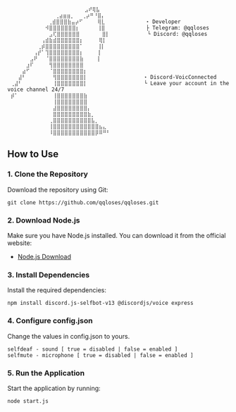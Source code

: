 ```
   ⠀   ⠀                ⣠⠞⢿⣧
 ⠀⠀⠀⠀⠀⠀⠀⠀ ⠀ ⠀⢀⣴⣶⣶⡀⠀⠀⢀⡴⠛⠘⣿⡄
 ⠀⠀⠀⠀⠀⠀⠀⠀⠀ ⢀⣾⣿⣿⣿⣷⣤⡴⠋⠀⠀ ⠀⢿⣇             ⋆ Developer
 ⠀⠀⠀⠀⠀⠀⠀⠀⠀⠺⣿⣿⣿⣿⣿⣿⣿⡆⠀⠀⠀  ⢸⣿             ├ Telegram: @qqloses
 ⠀⠀⠀⠀⠀⠀⠀⠀⠀⠀⣠⢏⣿⣿⣿⣿⣿⣿⠀⠀⠀⠀ ⠀⣿⡇            └ Discord: @qqloses
 ⠀⠀⠀⠀⠀⠀⠀⠀⢠⣾⣷⣾⣿⣿⣿⣿⣿⣿⡆⠀⠀⠀⠀⢿⡇
 ⠀⠀⠀⠀⠀⠀⠀⢀⡾⣿⣿⣿⣿⣿⣿⣿⣿⣿⠁⠀⠀  ⢸⡇
 ⠀⠀⠀⠀⠀⠀⢠⡞⠁⢹⣿⣿⣿⣿⣿⣿⣿⣿⡆⠀   ⢸
 ⠀⠀⠀⠀⠀⣠⠟⠀⠀⠈⣿⣿⣿⣿⣿⣿⣿⣿⣷    ⢸
 ⠀⠀⠀⠀⣰⠏⠀⠀⠀⠀⢻⣿⣿⣿⣿⣿⣿⣿⣿
 ⠀⠀⠀⣴⠋⠀⠀⠀⠀⠀⠈⣿⣿⣿⣿⣿⣿⣿⣿⡆
 ⠀⠀⣼⠃⠀⠀⠀⠀⠀⠀⠀⢻⣿⣿⣿⣿⣿⣿⣿⡇                  ⋆ Discord-VoicConnected
 ⢀⣼⠃⠀⠀⠀⠀⠀⠀⠀⠀⢸⣿⣿⣿⣿⣿⣿⣿⡇                  └ Leave your account in the voice channel 24/7
 ⡾⠁⠀⠀⠀⠀⠀⠀⠀⠀⠀⢸⣿⣿⣿⣿⣿⣿⣿⣷
 ⠀⠀⠀⠀⠀⠀⠀⠀⠀⠀⠀⢸⣿⣿⣿⣿⣿⣿⣿⣿
 ⠀⠀⠀⠀⠀⠀⠀⠀⠀⠀⠀⣼⣿⣿⣿⣿⣿⣿⣿⣿⡄
 ⠀⠀⠀⠀⠀⠀⠀⠀⠀⠀⠀⣿⣿⣿⣿⣿⣿⣿⣿⣿⣷⡀
 ⠀⠀⠀⠀⠀⠀⠀⠀⠀⠀⢀⣿⣿⣿⣿⣿⣿⣿⣿⣿⣿⣧⡀
 ⠀⠀⠀⠀⠀⠀⠀⠀⠀⠀⢸⣿⣿⣿⣿⣿⣿⣿⣿⣿⣿⣿⣿⣦⣄
 ⠀⠀⠀⠀⠀⠀⠀⠀⠀⠀⠸⣿⣿⣿⣿⣿⣿⣿⣿⣿⣿⣿⡿⠿⠛⠃
```
## How to Use

### 1. Clone the Repository
Download the repository using Git:
```
git clone https://github.com/qqloses/qqloses.git
```

### 2. Download Node.js
Make sure you have Node.js installed. You can download it from the official website:
- [Node.js Download](https://nodejs.org/en)

### 3. Install Dependencies
Install the required dependencies:
```
npm install discord.js-selfbot-v13 @discordjs/voice express
```

### 4. Configure config.json
Change the values in config.json to yours.
```
selfdeaf - sound [ true = disabled | false = enabled ]
selfmute - microphone [ true = disabled | false = enabled ]
```

### 5. Run the Application
Start the application by running:
```
node start.js
```